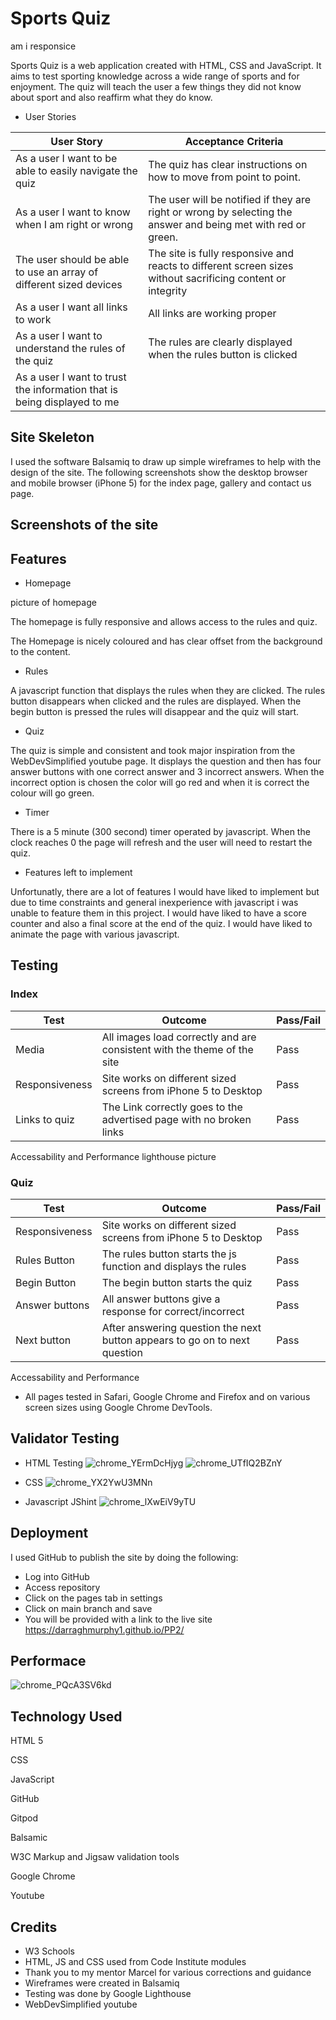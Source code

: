 



# Sports Quiz

am i responsice 

Sports Quiz is a web application created with HTML, CSS and JavaScript. It aims to test sporting knowledge across a wide range of sports and for enjoyment. The quiz will teach the user a few things they did not know about sport and also reaffirm what they do know. 

- User Stories


| User Story | Acceptance Criteria |
| ----------- | ----------- |
| As a user I want to be able to easily navigate the quiz | The quiz has clear instructions on how to move from point to point. |
| As a user I want to know when I am right or wrong | The user will be notified if they are right or wrong by selecting the answer and being met with red or green. |
| The user should be able to use an array of different sized devices | The site is fully responsive and reacts to different screen sizes without sacrificing content or integrity |
| As a user I want all links to work | All links are working proper |
| As a user I want to understand the rules of the quiz | The rules are clearly displayed when the rules button is clicked |
| As a user I want to trust the information that is being displayed to me |



## Site Skeleton

I used the software Balsamiq to draw up simple wireframes to help with the design of the site. The following screenshots show the desktop browser and mobile browser (iPhone 5) for the index page, gallery and contact us page.


## Screenshots of the site

## Features

- Homepage
 
picture of homepage

The homepage is fully responsive and allows access to the rules and quiz.

The Homepage is nicely coloured and has clear offset from the background to the content.

- Rules 

A javascript function that displays the rules when they are clicked. The rules button disappears when clicked and the rules are displayed. When the begin button is pressed the rules will disappear and the quiz will start.

- Quiz 

The quiz is simple and consistent and took major inspiration from the WebDevSimplified youtube page. It displays the question and then has four answer buttons with one correct answer and 3 incorrect answers. When the incorrect option is chosen the color will go red and when it is correct the colour will go green. 

- Timer 

There is a 5 minute (300 second) timer operated by javascript. When the clock reaches 0 the page will refresh and the user will need to restart the quiz.

- Features left to implement 

Unfortunatly, there are a lot of features I would have liked to implement but due to time constraints and general inexperience with javascript i was unable to feature them in this project. 
I would have liked to have a score counter and also a final score at the end of the quiz. I would have liked to animate the page with various javascript. 


## Testing 

### Index

| Test | Outcome | Pass/Fail |
| ----------- | ----------- | ---------- |
| Media | All images load correctly and are consistent with the theme of the site | Pass |
| Responsiveness | Site works on different sized screens from iPhone 5 to Desktop| Pass |
| Links to quiz | The Link correctly goes to the advertised page with no broken links | Pass |



Accessability and Performance
lighthouse picture

### Quiz


| Test | Outcome | Pass/Fail |
| ----------- | ----------- | -------- |
| Responsiveness | Site works on different sized screens from iPhone 5 to Desktop| Pass |
| Rules Button | The rules button starts the js function and displays the rules | Pass |
| Begin Button | The begin button starts the quiz | Pass |
| Answer buttons | All answer buttons give a response for correct/incorrect | Pass |
| Next button | After answering question the next button appears to go on to next question | Pass |


Accessability and Performance


- All pages tested in Safari, Google Chrome and Firefox and on various screen sizes using Google Chrome DevTools.

## Validator Testing

- HTML Testing 
![chrome_YErmDcHjyg](https://user-images.githubusercontent.com/103134533/175967655-b1e2a9cd-24b7-4445-b319-629abd932d76.png)
![chrome_UTfIQ2BZnY](https://user-images.githubusercontent.com/103134533/175967848-5ad57147-3227-4fb6-9634-0c2eea4fb3d5.png)

- CSS 
![chrome_YX2YwU3MNn](https://user-images.githubusercontent.com/103134533/175967899-dbbb19ac-2814-4a9e-a03d-28887a82436e.png)

- Javascript JShint 
![chrome_lXwEiV9yTU](https://user-images.githubusercontent.com/103134533/175967961-2217fc7b-5980-42d5-a2d2-4ed343e44676.png)




## Deployment

I used GitHub to publish the site by doing the following:
- Log into GitHub
- Access repository
- Click on the pages tab in settings
- Click on main branch and save
- You will be provided with a link to the live site
https://darraghmurphy1.github.io/PP2/




## Performace 
![chrome_PQcA3SV6kd](https://user-images.githubusercontent.com/103134533/169141850-4dbf15b0-ee72-4f64-b41e-0824c2716c4e.png)

## Technology Used

HTML 5

CSS

JavaScript 

GitHub

Gitpod 

Balsamic

W3C Markup and Jigsaw validation tools

Google Chrome

Youtube

## Credits

- W3 Schools
- HTML, JS and CSS used from Code Institute modules
- Thank you to my mentor Marcel for various corrections and guidance
- Wireframes were created in Balsamiq
- Testing was done by Google Lighthouse
- WebDevSimplified youtube 




